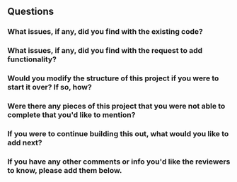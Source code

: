 ## Questions

### What issues, if any, did you find with the existing code?

### What issues, if any, did you find with the request to add functionality?

### Would you modify the structure of this project if you were to start it over? If so, how?

### Were there any pieces of this project that you were not able to complete that you'd like to mention?

### If you were to continue building this out, what would you like to add next?

### If you have any other comments or info you'd like the reviewers to know, please add them below.